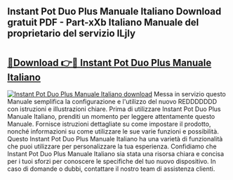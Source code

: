 ## Instant Pot Duo Plus Manuale Italiano Download gratuit PDF - Part-xXb Italiano Manuale del proprietario del servizio ILjly

# <h2><a href="http://dfbny79.blite.top/?on=Instant+Pot+Duo+Plus+Manuale+Italiano">🔗Download 👉🔴 Instant Pot Duo Plus Manuale Italiano</a></h2>

[![Instant Pot Duo Plus Manuale Italiano download](https://i.imgur.com/lujVjoI.png)](http://dfbny79.blite.top/?on=Instant+Pot+Duo+Plus+Manuale+Italiano)
Messa in servizio questo Manuale semplifica la configurazione e l'utilizzo del nuovo REDDDDDDD con istruzioni e illustrazioni chiare. Prima di utilizzare Instant Pot Duo Plus Manuale Italiano, prenditi un momento per leggere attentamente questo Manuale. Fornisce istruzioni dettagliate su come impostare il prodotto, nonché informazioni su come utilizzare le sue varie funzioni e possibilità. Questo Instant Pot Duo Plus Manuale Italiano ha una varietà di funzionalità che puoi utilizzare per personalizzare la tua esperienza. Confidiamo che Instant Pot Duo Plus Manuale Italiano sia stata una risorsa chiara e concisa per i tuoi sforzi per conoscere le specifiche del tuo nuovo dispositivo. In caso di domande o dubbi, contattare il nostro team di assistenza clienti.
